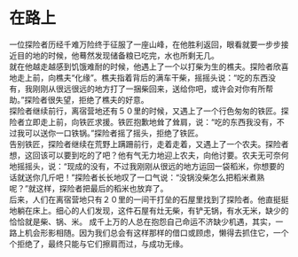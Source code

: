 # 在路上
一位探险者历经千难万险终于征服了一座山峰，在他胜利返回，眼看就要一步步接近目的地的时候，他蓦然发现储备粮已吃完，水也所剩无几。  
就在他越走越感到饥饿难耐的时候，他遇上了一个以打柴为生的樵夫。探险者欣喜地走上前，向樵夫“化缘”。樵夫指着背后的满车干柴，摇摇头说：“吃的东西没有，我刚刚从很远很远的地方打了一捆柴回来，送给你吧，或许会对你有所帮助。”探险者很失望，拒绝了樵夫的好意。  
探险者继续前行，离宿营地还有５０里的时候，又遇上了一个行色匆匆的铁匠。探险者立即走上前，向铁匠求援。铁匠抱歉地耸了耸肩，说：“吃的东西我没有，不过我可以送你一口铁锅。”探险者摇了摇头，拒绝了铁匠。  
告别铁匠，探险者继续在荒野上蹒跚前行，走着走着，又遇上了一个农夫。探险者想，这回该可以要到吃的了吧？他有气无力地迎上农夫，向他讨要。农夫无可奈何地摇摇头，说：“现成的没有，不过我刚刚从很远的地方运回一袋稻米，你想要的话就送你几斤吧！”探险者长长地叹了一口气说：“没锅没柴怎么把稻米煮熟呢？”就这样，探险者把最后的稻米也放弃了。  
后来，人们在离宿营地只有２０里的一间干打垒的石屋里找到了探险者。他直挺挺地躺在床上。细心的人们发现，这件石屋有灶无柴，有铲无锅，有水无米，缺少的恰恰就是柴、锅、米。
成千上万的人总在抱怨自己命运不济缺少机遇，其实，一路上机会形影相随。因为我们总会有这样那样的借口或顾虑，懒得去抓住它，一个个拒绝了，最终只能与它们擦肩而过，与成功无缘。
  